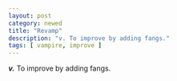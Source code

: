 ```yaml
---
layout: post
category: newed
title: "Revamp"
description: "v. To improve by adding fangs."
tags: [ vampire, improve ]
---
```


***v.*** To improve by adding fangs.
